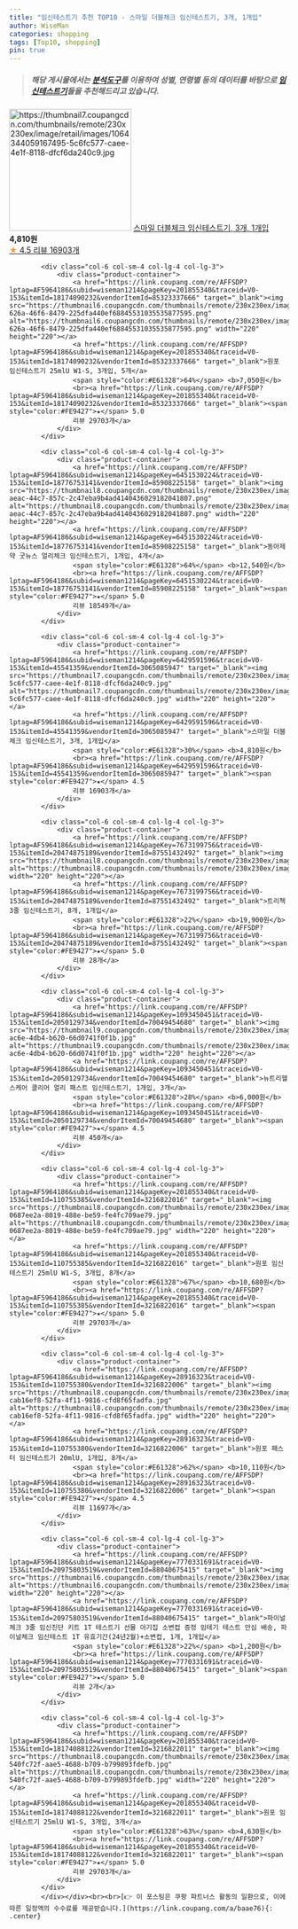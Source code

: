 ```yaml
---
title: "임신테스트기 추천 TOP10 - 스마일 더블체크 임신테스트기, 3개, 1개입"
author: WiseMan
categories: shopping
tags: [Top10, shopping]
pin: true
---
```


> ##### 해당 게시물에서는 [**분석도구**](https://itemscout.io/)를 이용하여 **성별**, **연령별** 등의 데이터를 바탕으로 [**임신테스트기**](https://link.coupang.com/a/baae76)들을 추천해드리고 있습니다.
<div class="container"><div class="row">
            <div class="col-6 col-sm-4 col-lg-4 col-lg-3">
                <div class="product-container">
                    <a href="https://link.coupang.com/re/AFFSDP?lptag=AF5964186&subid=wiseman1214&pageKey=6429591596&traceid=V0-153&itemId=45541359&vendorItemId=3065085947" target="_blank"><img src="https://thumbnail7.coupangcdn.com/thumbnails/remote/230x230ex/image/retail/images/1064344059167495-5c6fc577-caee-4e1f-8118-dfcf6da240c9.jpg" alt="https://thumbnail7.coupangcdn.com/thumbnails/remote/230x230ex/image/retail/images/1064344059167495-5c6fc577-caee-4e1f-8118-dfcf6da240c9.jpg" width="220" height="220"></a>
                    <a href="https://link.coupang.com/re/AFFSDP?lptag=AF5964186&subid=wiseman1214&pageKey=6429591596&traceid=V0-153&itemId=45541359&vendorItemId=3065085947" target="_blank">스마일 더블체크 임신테스트기, 3개, 1개입</a>
                    <span style="color:#E61328"></span> <b>4,810원</b>
                    <br><a href="https://link.coupang.com/re/AFFSDP?lptag=AF5964186&subid=wiseman1214&pageKey=6429591596&traceid=V0-153&itemId=45541359&vendorItemId=3065085947" target="_blank"><span style="color:#FE9427">★</span> 4.5
                    리뷰 16903개</a>
                </div>
            </div>
            
            <div class="col-6 col-sm-4 col-lg-4 col-lg-3">
                <div class="product-container">
                    <a href="https://link.coupang.com/re/AFFSDP?lptag=AF5964186&subid=wiseman1214&pageKey=201855340&traceid=V0-153&itemId=18174090232&vendorItemId=85323337666" target="_blank"><img src="https://thumbnail6.coupangcdn.com/thumbnails/remote/230x230ex/image/retail/images/a1460b48-626a-46f6-8479-225dfa440ef68845531035535877595.png" alt="https://thumbnail6.coupangcdn.com/thumbnails/remote/230x230ex/image/retail/images/a1460b48-626a-46f6-8479-225dfa440ef68845531035535877595.png" width="220" height="220"></a>
                    <a href="https://link.coupang.com/re/AFFSDP?lptag=AF5964186&subid=wiseman1214&pageKey=201855340&traceid=V0-153&itemId=18174090232&vendorItemId=85323337666" target="_blank">원포 임신테스트기 25mlU W1-S, 3개입, 5개</a>
                    <span style="color:#E61328">64%</span> <b>7,050원</b>
                    <br><a href="https://link.coupang.com/re/AFFSDP?lptag=AF5964186&subid=wiseman1214&pageKey=201855340&traceid=V0-153&itemId=18174090232&vendorItemId=85323337666" target="_blank"><span style="color:#FE9427">★</span> 5.0
                    리뷰 29703개</a>
                </div>
            </div>
            
            <div class="col-6 col-sm-4 col-lg-4 col-lg-3">
                <div class="product-container">
                    <a href="https://link.coupang.com/re/AFFSDP?lptag=AF5964186&subid=wiseman1214&pageKey=6451530224&traceid=V0-153&itemId=18776753141&vendorItemId=85908225158" target="_blank"><img src="https://thumbnail8.coupangcdn.com/thumbnails/remote/230x230ex/image/retail/images/d0ff4e6f-aeac-44c7-857c-2c47eba9b4ad4140436029182041807.png" alt="https://thumbnail8.coupangcdn.com/thumbnails/remote/230x230ex/image/retail/images/d0ff4e6f-aeac-44c7-857c-2c47eba9b4ad4140436029182041807.png" width="220" height="220"></a>
                    <a href="https://link.coupang.com/re/AFFSDP?lptag=AF5964186&subid=wiseman1214&pageKey=6451530224&traceid=V0-153&itemId=18776753141&vendorItemId=85908225158" target="_blank">동아제약 굿뉴스 얼리체크 임신테스트기, 1개입, 4개</a>
                    <span style="color:#E61328">64%</span> <b>12,540원</b>
                    <br><a href="https://link.coupang.com/re/AFFSDP?lptag=AF5964186&subid=wiseman1214&pageKey=6451530224&traceid=V0-153&itemId=18776753141&vendorItemId=85908225158" target="_blank"><span style="color:#FE9427">★</span> 5.0
                    리뷰 18549개</a>
                </div>
            </div>
            
            <div class="col-6 col-sm-4 col-lg-4 col-lg-3">
                <div class="product-container">
                    <a href="https://link.coupang.com/re/AFFSDP?lptag=AF5964186&subid=wiseman1214&pageKey=6429591596&traceid=V0-153&itemId=45541359&vendorItemId=3065085947" target="_blank"><img src="https://thumbnail7.coupangcdn.com/thumbnails/remote/230x230ex/image/retail/images/1064344059167495-5c6fc577-caee-4e1f-8118-dfcf6da240c9.jpg" alt="https://thumbnail7.coupangcdn.com/thumbnails/remote/230x230ex/image/retail/images/1064344059167495-5c6fc577-caee-4e1f-8118-dfcf6da240c9.jpg" width="220" height="220"></a>
                    <a href="https://link.coupang.com/re/AFFSDP?lptag=AF5964186&subid=wiseman1214&pageKey=6429591596&traceid=V0-153&itemId=45541359&vendorItemId=3065085947" target="_blank">스마일 더블체크 임신테스트기, 3개, 1개입</a>
                    <span style="color:#E61328">30%</span> <b>4,810원</b>
                    <br><a href="https://link.coupang.com/re/AFFSDP?lptag=AF5964186&subid=wiseman1214&pageKey=6429591596&traceid=V0-153&itemId=45541359&vendorItemId=3065085947" target="_blank"><span style="color:#FE9427">★</span> 4.5
                    리뷰 16903개</a>
                </div>
            </div>
            
            <div class="col-6 col-sm-4 col-lg-4 col-lg-3">
                <div class="product-container">
                    <a href="https://link.coupang.com/re/AFFSDP?lptag=AF5964186&subid=wiseman1214&pageKey=7673199756&traceid=V0-153&itemId=20474875189&vendorItemId=87551432492" target="_blank"><img src="https://thumbnail8.coupangcdn.com/thumbnails/remote/230x230ex/image/vendor_inventory/c9b8/b6ba2f47920a14af51fb52e606617b3e7a26dbcc8d54afaa146cb0327b4f.jpg" alt="https://thumbnail8.coupangcdn.com/thumbnails/remote/230x230ex/image/vendor_inventory/c9b8/b6ba2f47920a14af51fb52e606617b3e7a26dbcc8d54afaa146cb0327b4f.jpg" width="220" height="220"></a>
                    <a href="https://link.coupang.com/re/AFFSDP?lptag=AF5964186&subid=wiseman1214&pageKey=7673199756&traceid=V0-153&itemId=20474875189&vendorItemId=87551432492" target="_blank">트리첵 3줄 임신테스트기, 8개, 1개입</a>
                    <span style="color:#E61328">22%</span> <b>19,900원</b>
                    <br><a href="https://link.coupang.com/re/AFFSDP?lptag=AF5964186&subid=wiseman1214&pageKey=7673199756&traceid=V0-153&itemId=20474875189&vendorItemId=87551432492" target="_blank"><span style="color:#FE9427">★</span> 5.0
                    리뷰 28개</a>
                </div>
            </div>
            
            <div class="col-6 col-sm-4 col-lg-4 col-lg-3">
                <div class="product-container">
                    <a href="https://link.coupang.com/re/AFFSDP?lptag=AF5964186&subid=wiseman1214&pageKey=1093450451&traceid=V0-153&itemId=2050129734&vendorItemId=70049454680" target="_blank"><img src="https://thumbnail9.coupangcdn.com/thumbnails/remote/230x230ex/image/retail/images/2019/12/11/18/4/4a8fc90f-ac6e-4db4-b620-66d0741f0f1b.jpg" alt="https://thumbnail9.coupangcdn.com/thumbnails/remote/230x230ex/image/retail/images/2019/12/11/18/4/4a8fc90f-ac6e-4db4-b620-66d0741f0f1b.jpg" width="220" height="220"></a>
                    <a href="https://link.coupang.com/re/AFFSDP?lptag=AF5964186&subid=wiseman1214&pageKey=1093450451&traceid=V0-153&itemId=2050129734&vendorItemId=70049454680" target="_blank">뉴트리헬스케어 클리어 얼리 패스트 임신테스트기, 1개입, 3개</a>
                    <span style="color:#E61328">28%</span> <b>6,000원</b>
                    <br><a href="https://link.coupang.com/re/AFFSDP?lptag=AF5964186&subid=wiseman1214&pageKey=1093450451&traceid=V0-153&itemId=2050129734&vendorItemId=70049454680" target="_blank"><span style="color:#FE9427">★</span> 4.5
                    리뷰 450개</a>
                </div>
            </div>
            
            <div class="col-6 col-sm-4 col-lg-4 col-lg-3">
                <div class="product-container">
                    <a href="https://link.coupang.com/re/AFFSDP?lptag=AF5964186&subid=wiseman1214&pageKey=201855340&traceid=V0-153&itemId=110755385&vendorItemId=3216822016" target="_blank"><img src="https://thumbnail8.coupangcdn.com/thumbnails/remote/230x230ex/image/retail/images/1939552358949795-0687ee2a-8019-488e-be59-fe4fc709ae79.jpg" alt="https://thumbnail8.coupangcdn.com/thumbnails/remote/230x230ex/image/retail/images/1939552358949795-0687ee2a-8019-488e-be59-fe4fc709ae79.jpg" width="220" height="220"></a>
                    <a href="https://link.coupang.com/re/AFFSDP?lptag=AF5964186&subid=wiseman1214&pageKey=201855340&traceid=V0-153&itemId=110755385&vendorItemId=3216822016" target="_blank">원포 임신테스트기 25mlU W1-S, 3개입, 8개</a>
                    <span style="color:#E61328">67%</span> <b>10,680원</b>
                    <br><a href="https://link.coupang.com/re/AFFSDP?lptag=AF5964186&subid=wiseman1214&pageKey=201855340&traceid=V0-153&itemId=110755385&vendorItemId=3216822016" target="_blank"><span style="color:#FE9427">★</span> 5.0
                    리뷰 29703개</a>
                </div>
            </div>
            
            <div class="col-6 col-sm-4 col-lg-4 col-lg-3">
                <div class="product-container">
                    <a href="https://link.coupang.com/re/AFFSDP?lptag=AF5964186&subid=wiseman1214&pageKey=28916323&traceid=V0-153&itemId=110755380&vendorItemId=3216822006" target="_blank"><img src="https://thumbnail8.coupangcdn.com/thumbnails/remote/230x230ex/image/retail/images/4686119203413126-cab16ef8-52fa-4f11-9816-cfd8f65fadfa.jpg" alt="https://thumbnail8.coupangcdn.com/thumbnails/remote/230x230ex/image/retail/images/4686119203413126-cab16ef8-52fa-4f11-9816-cfd8f65fadfa.jpg" width="220" height="220"></a>
                    <a href="https://link.coupang.com/re/AFFSDP?lptag=AF5964186&subid=wiseman1214&pageKey=28916323&traceid=V0-153&itemId=110755380&vendorItemId=3216822006" target="_blank">원포 패스터 임신테스트기 20mlU, 1개입, 8개</a>
                    <span style="color:#E61328">62%</span> <b>10,110원</b>
                    <br><a href="https://link.coupang.com/re/AFFSDP?lptag=AF5964186&subid=wiseman1214&pageKey=28916323&traceid=V0-153&itemId=110755380&vendorItemId=3216822006" target="_blank"><span style="color:#FE9427">★</span> 4.5
                    리뷰 11697개</a>
                </div>
            </div>
            
            <div class="col-6 col-sm-4 col-lg-4 col-lg-3">
                <div class="product-container">
                    <a href="https://link.coupang.com/re/AFFSDP?lptag=AF5964186&subid=wiseman1214&pageKey=7770331691&traceid=V0-153&itemId=20975803519&vendorItemId=88040675415" target="_blank"><img src="https://thumbnail6.coupangcdn.com/thumbnails/remote/230x230ex/image/vendor_inventory/0a09/2cdbb102f7762c837a60cfcd0f5fba6e4313eec6491842feb6d491a219e5.jpg" alt="https://thumbnail6.coupangcdn.com/thumbnails/remote/230x230ex/image/vendor_inventory/0a09/2cdbb102f7762c837a60cfcd0f5fba6e4313eec6491842feb6d491a219e5.jpg" width="220" height="220"></a>
                    <a href="https://link.coupang.com/re/AFFSDP?lptag=AF5964186&subid=wiseman1214&pageKey=7770331691&traceid=V0-153&itemId=20975803519&vendorItemId=88040675415" target="_blank">파이널 체크 3줄 임신진단 키트 1T 테스트기 선물 아기집 소변컵 증정 임테기 테스트 안심 배송, 파이널체크 임신테스트 1T 유효기간(24년2월)+소변컵, 1개, 1개입</a>
                    <span style="color:#E61328">22%</span> <b>1,200원</b>
                    <br><a href="https://link.coupang.com/re/AFFSDP?lptag=AF5964186&subid=wiseman1214&pageKey=7770331691&traceid=V0-153&itemId=20975803519&vendorItemId=88040675415" target="_blank"><span style="color:#FE9427">★</span> 5.0
                    리뷰 2개</a>
                </div>
            </div>
            
            <div class="col-6 col-sm-4 col-lg-4 col-lg-3">
                <div class="product-container">
                    <a href="https://link.coupang.com/re/AFFSDP?lptag=AF5964186&subid=wiseman1214&pageKey=201855340&traceid=V0-153&itemId=18174088122&vendorItemId=3216822011" target="_blank"><img src="https://thumbnail8.coupangcdn.com/thumbnails/remote/230x230ex/image/retail/images/4070705300498795-540fc72f-aae5-4688-b709-b799893fdefb.jpg" alt="https://thumbnail8.coupangcdn.com/thumbnails/remote/230x230ex/image/retail/images/4070705300498795-540fc72f-aae5-4688-b709-b799893fdefb.jpg" width="220" height="220"></a>
                    <a href="https://link.coupang.com/re/AFFSDP?lptag=AF5964186&subid=wiseman1214&pageKey=201855340&traceid=V0-153&itemId=18174088122&vendorItemId=3216822011" target="_blank">원포 임신테스트기 25mlU W1-S, 3개입, 3개</a>
                    <span style="color:#E61328">63%</span> <b>4,630원</b>
                    <br><a href="https://link.coupang.com/re/AFFSDP?lptag=AF5964186&subid=wiseman1214&pageKey=201855340&traceid=V0-153&itemId=18174088122&vendorItemId=3216822011" target="_blank"><span style="color:#FE9427">★</span> 5.0
                    리뷰 29703개</a>
                </div>
            </div>
            </div></div><br><br>[👉 이 포스팅은 쿠팡 파트너스 활동의 일환으로, 이에 따른 일정액의 수수료를 제공받습니다.](https://link.coupang.com/a/baae76){: .center}